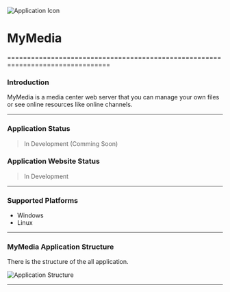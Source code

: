 ![Application Icon](https://raw.githubusercontent.com/Bneto/MyMedia/master/mm_icon.png)
# MyMedia #
================================================================================

### Introduction ###

MyMedia is a media center web server that you can manage your own files or see
online resources like online channels.

--------------------------------------------------------------------------------

### Application Status ###

> In Development (Comming Soon)


### Application Website Status ###

> In Development

--------------------------------------------------------------------------------

### Supported Platforms ###

- Windows
- Linux

--------------------------------------------------------------------------------

### MyMedia Application Structure ###

There is the structure of the all application.

![Application Structure](https://raw.githubusercontent.com/Bneto/MyMedia/master/MyMediaV_1.0.png)

--------------------------------------------------------------------------------
